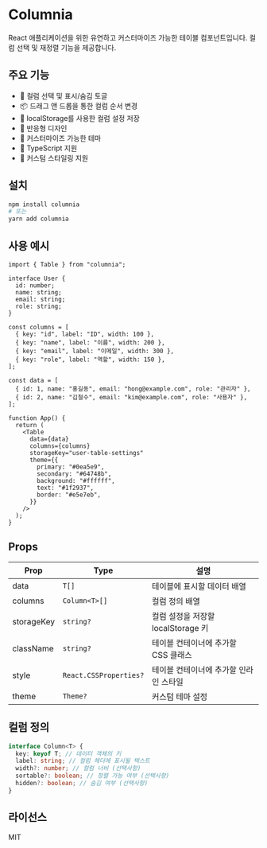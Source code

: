 # Columnia

React 애플리케이션을 위한 유연하고 커스터마이즈 가능한 테이블 컴포넌트입니다.
컬럼 선택 및 재정렬 기능을 제공합니다.

## 주요 기능

- 🔄 컬럼 선택 및 표시/숨김 토글
- 📦 드래그 앤 드롭을 통한 컬럼 순서 변경
- 💾 localStorage를 사용한 컬럼 설정 저장
- 📱 반응형 디자인
- 🎨 커스터마이즈 가능한 테마
- 📝 TypeScript 지원
- 🎯 커스텀 스타일링 지원

## 설치

```bash
npm install columnia
# 또는
yarn add columnia
```

## 사용 예시

```tsx
import { Table } from "columnia";

interface User {
  id: number;
  name: string;
  email: string;
  role: string;
}

const columns = [
  { key: "id", label: "ID", width: 100 },
  { key: "name", label: "이름", width: 200 },
  { key: "email", label: "이메일", width: 300 },
  { key: "role", label: "역할", width: 150 },
];

const data = [
  { id: 1, name: "홍길동", email: "hong@example.com", role: "관리자" },
  { id: 2, name: "김철수", email: "kim@example.com", role: "사용자" },
];

function App() {
  return (
    <Table
      data={data}
      columns={columns}
      storageKey="user-table-settings"
      theme={{
        primary: "#0ea5e9",
        secondary: "#64748b",
        background: "#ffffff",
        text: "#1f2937",
        border: "#e5e7eb",
      }}
    />
  );
}
```

## Props

| Prop       | Type                   | 설명                                   |
| ---------- | ---------------------- | -------------------------------------- |
| data       | `T[]`                  | 테이블에 표시할 데이터 배열            |
| columns    | `Column<T>[]`          | 컬럼 정의 배열                         |
| storageKey | `string?`              | 컬럼 설정을 저장할 localStorage 키     |
| className  | `string?`              | 테이블 컨테이너에 추가할 CSS 클래스    |
| style      | `React.CSSProperties?` | 테이블 컨테이너에 추가할 인라인 스타일 |
| theme      | `Theme?`               | 커스텀 테마 설정                       |

## 컬럼 정의

```typescript
interface Column<T> {
  key: keyof T; // 데이터 객체의 키
  label: string; // 컬럼 헤더에 표시될 텍스트
  width?: number; // 컬럼 너비 (선택사항)
  sortable?: boolean; // 정렬 가능 여부 (선택사항)
  hidden?: boolean; // 숨김 여부 (선택사항)
}
```

## 라이선스

MIT
